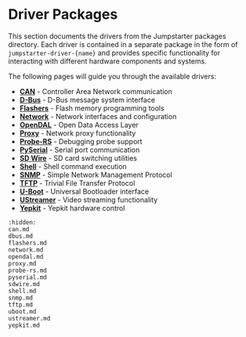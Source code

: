 # Driver Packages

This section documents the drivers from the Jumpstarter packages directory. Each driver is contained in a separate package in the form of `jumpstarter-driver-{name}` and provides specific functionality for interacting with different hardware components and systems.

The following pages will guide you through the available drivers:

* **[CAN](can.md)** - Controller Area Network communication
* **[D-Bus](dbus.md)** - D-Bus message system interface
* **[Flashers](flashers.md)** - Flash memory programming tools
* **[Network](network.md)** - Network interfaces and configuration
* **[OpenDAL](opendal.md)** - Open Data Access Layer
* **[Proxy](proxy.md)** - Network proxy functionality
* **[Probe-RS](probe-rs.md)** - Debugging probe support
* **[PySerial](pyserial.md)** - Serial port communication
* **[SD Wire](sdwire.md)** - SD card switching utilities
* **[Shell](shell.md)** - Shell command execution
* **[SNMP](snmp.md)** - Simple Network Management Protocol
* **[TFTP](tftp.md)** - Trivial File Transfer Protocol
* **[U-Boot](uboot.md)** - Universal Bootloader interface
* **[UStreamer](ustreamer.md)** - Video streaming functionality
* **[Yepkit](yepkit.md)** - Yepkit hardware control

```{toctree}
:hidden:
can.md
dbus.md
flashers.md
network.md
opendal.md
proxy.md
probe-rs.md
pyserial.md
sdwire.md
shell.md
snmp.md
tftp.md
uboot.md
ustreamer.md
yepkit.md
```
